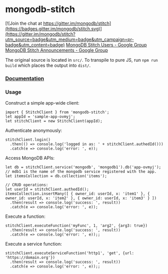# mongodb-stitch

[![Join the chat at https://gitter.im/mongodb/stitch](https://badges.gitter.im/mongodb/stitch.svg)](https://gitter.im/mongodb/stitch?utm_source=badge&utm_medium=badge&utm_campaign=pr-badge&utm_content=badge)
[MongoDB Stitch Users - Google Group](https://groups.google.com/d/forum/mongodb-stitch-users)
[MongoDB Stitch Announcements - Google Group](https://groups.google.com/d/forum/mongodb-stitch-announce)

The original source is located in `src/`.
To transpile to pure JS, run `npm run build` which places the output into `dist/`.

### [Documentation](https://s3.amazonaws.com/stitch-sdks/js/docs/master/index.html)

### Usage

Construct a simple app-wide client:
```
import { StitchClient } from 'mongodb-stitch';
let appId = 'sample-app-ovmyj';
let stitchClient = new StitchClient(appId);
```

Authenticate anonymously:
```
stitchClient.login()
  .then(() => console.log('logged in as: ' + stitchClient.authedId()))
  .catch(e => console.log('error: ', e));
```

Access MongoDB APIs:
```
let db = stitchClient.service('mongodb', 'mongodb1').db('app-ovmyj'); // mdb1 is the name of the mongodb service registered with the app.
let itemsCollection = db.collection('items');

// CRUD operations:
let userId = stitchClient.authedId();
itemsCollection.insertMany([ { owner_id: userId, x: 'item1' }, { owner_id: userId, x: 'item2' }, { owner_id: userId, x: 'item3' } ])
  .then(result => console.log('success: ', result))
  .catch(e => console.log('error: ', e));
```

Execute a function:
```
stitchClient.executeFunction('myFunc', 1, 'arg2', {arg3: true})
  .then(result => console.log('success: ', result))
  .catch(e => console.log('error: ', e));;
```


Execute a service function:
```
stitchClient.executeServiceFunction('http1', 'get', {url: 'https://domain.org'})
  .then(result => console.log('success: ', result))
  .catch(e => console.log('error: ', e));;
```

